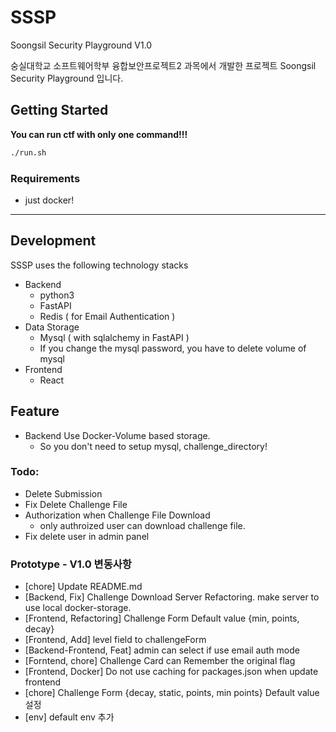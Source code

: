 # SSSP
Soongsil Security Playground V1.0

숭실대학교 소프트웨어학부 융합보안프로젝트2 과목에서 개발한 프로젝트 Soongsil Security Playground 입니다.

## Getting Started
**You can run ctf with only one command!!!**
```bash
./run.sh
```

### Requirements
- just docker!

---

## Development
SSSP uses the following technology stacks

- Backend
    - python3
    - FastAPI
    - Redis ( for Email Authentication )  
- Data Storage
    - Mysql ( with sqlalchemy in FastAPI )
    - If you change the mysql password, you have to delete volume of mysql
- Frontend
    - React

## Feature
- Backend Use Docker-Volume based storage.
    - So you don't need to setup mysql, challenge_directory!

### Todo:
- Delete Submission
- Fix Delete Challenge File
- Authorization when Challenge File Download 
    - only authroized user can download challenge file.
- Fix delete user in admin panel

### Prototype - V1.0 변동사항
- [chore] Update README.md
- [Backend, Fix] Challenge Download Server Refactoring. make server to use local docker-storage.
- [Frontend, Refactoring] Challenge Form Default value {min, points, decay}
- [Frontend, Add] level field to challengeForm
- [Backend-Frontend, Feat] admin can select if use email auth mode
- [Forntend, chore] Challenge Card can Remember the original flag
- [Frontend, Docker] Do not use caching for packages.json when update frontend
- [chore] Challenge Form {decay, static, points, min points} Default value 설정
- [env] default env 추가
